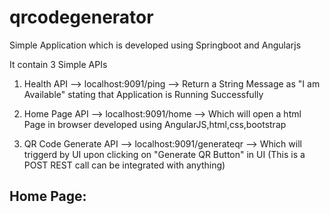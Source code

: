 # qrcodegenerator

Simple Application which is developed using Springboot and Angularjs

It contain 3 Simple APIs

1) Health API --> localhost:9091/ping --> Return a String Message as "I am Available" stating that Application is Running Successfully

2) Home Page API --> localhost:9091/home --> Which will open a html Page in browser developed using AngularJS,html,css,bootstrap

3) QR Code Generate API --> localhost:9091/generateqr --> Which will triggerd by UI upon clicking on "Generate QR Button" in UI (This is a POST REST call can be integrated with anything)

Home Page:
-----------

